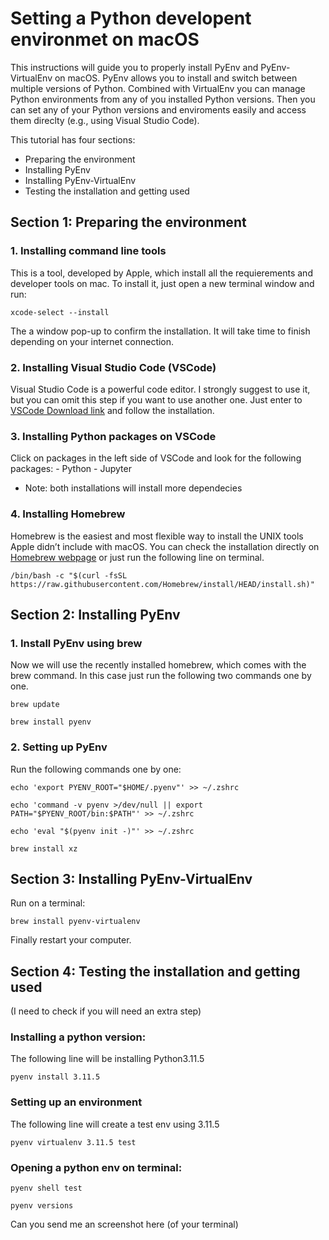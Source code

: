 # Setting a Python developent environmet on macOS

This instructions will guide you to properly install PyEnv and PyEnv-VirtualEnv on macOS. PyEnv allows you to install and switch between multiple versions of Python. Combined with VirtualEnv you can manage Python environments from any of you installed Python versions. Then you can set any of your Python versions and enviroments easily and access them direclty (e.g., using Visual Studio Code).

This tutorial has four sections:
- Preparing the environment
- Installing PyEnv
- Installing PyEnv-VirtualEnv
- Testing the installation and getting used
  
## Section 1: Preparing the environment

### 1. Installing command line tools
This is a tool, developed by Apple, which install all the requierements and developer tools on mac. To install it, just open a new terminal window and run:
```terminal
xcode-select --install
```
The a window pop-up to confirm the installation. It will take time to finish depending on your internet connection.

### 2. Installing Visual Studio Code (VSCode)
Visual Studio Code is a powerful code editor. I strongly suggest to use it, but you can omit this step if you want to use another one. Just enter to [VSCode Download link](https://code.visualstudio.com/download) and follow the installation.

### 3. Installing Python packages on VSCode
Click on packages in the left side of VSCode and look for the following packages:
    - Python
    - Jupyter
- Note: both installations will install more dependecies

### 4. Installing Homebrew
Homebrew is the easiest and most flexible way to install the UNIX tools Apple didn’t include with macOS. You can check the installation directly on [Homebrew webpage](https://brew.sh) or just run the following line on terminal.
```terminal
/bin/bash -c "$(curl -fsSL https://raw.githubusercontent.com/Homebrew/install/HEAD/install.sh)"
```

## Section 2: Installing PyEnv

### 1. Install PyEnv using brew
Now we will use the recently installed homebrew, which comes with the brew command. In this case just run the following two commands one by one.
```terminal
brew update
```
```terminal
brew install pyenv
```
### 2. Setting up PyEnv
Run the following commands one by one:
```terminal
echo 'export PYENV_ROOT="$HOME/.pyenv"' >> ~/.zshrc
```
```terminal
echo 'command -v pyenv >/dev/null || export PATH="$PYENV_ROOT/bin:$PATH"' >> ~/.zshrc
```
```terminal
echo 'eval "$(pyenv init -)"' >> ~/.zshrc
```
```terminal
brew install xz
``````

## Section 3: Installing PyEnv-VirtualEnv

Run on a terminal:

```terminal
brew install pyenv-virtualenv
```
Finally restart your computer.


## Section 4: Testing the installation and getting used
(I need to check if you will need an extra step)

### Installing a python version:

The following line will be installing Python3.11.5

```terminal
pyenv install 3.11.5
```

### Setting up an environment

The following line will create a test env using 3.11.5

```terminal
pyenv virtualenv 3.11.5 test
```

### Opening a python env on terminal:

```terminal
pyenv shell test
```
```terminal
pyenv versions
```

Can you send me an screenshot here (of your terminal)
